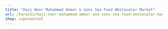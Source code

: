 ```yaml
---
title: "Haji Noor Muhammad Ameer & Sons Sea Food Wholesaler Market"
url: /karachi/haji-noor-muhammad-ameer-and-sons-sea-food-wholesaler-market/
shop: supermarket
---
```

